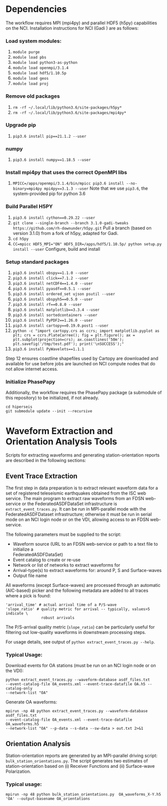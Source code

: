 # Dependencies
The workflow requires MPI (mpi4py) and parallel HDF5 (h5py) capabilities on the NCI.
Installation instructions for NCI (Gadi ) are as follows:

### Load system modules:
  1. `module purge`
  2. `module load pbs` 
  3. `module load python3-as-python`
  4. `module load openmpi/3.1.4`
  5. `module load hdf5/1.10.5p`
  6. `module load geos`
  7. `module load proj`

### Remove old packages
1. `rm -rf ~/.local/lib/python3.6/site-packages/h5py*`
2. `rm -rf ~/.local/lib/python3.6/site-packages/mpi4py*`

### Upgrade pip

 1. `pip3.6 install pip==21.1.2 --user`

### numpy

 1. `pip3.6 install numpy==1.18.5 --user`

### Install mpi4py that uses the correct OpenMPI libs

  1. `MPICC=/apps/openmpi/3.1.4/bin/mpicc pip3.6 install --no-binary=mpi4py mpi4py==3.1.3 --user` Note that we use `pip3.6`, the system-provided pip for python 3.6

### Build Parallel H5PY

1. `pip3.6 install cython==0.29.22 --user`
2. `git clone --single-branch --branch 3.1.0-gadi-tweaks https://github.com/rh-downunder/h5py.git` Pull a branch (based on version 3.1.0) from a fork of h5py, adapted for Gadi.
3. `cd h5py`
4. `CC=mpicc HDF5_MPI="ON" HDF5_DIR=/apps/hdf5/1.10.5p/ python setup.py install --user` Configure, build and install

### Setup standard packages

  1. `pip3.6 install obspy==1.1.0 --user`
  2. `pip3.6 install click==7.1.2 --user `
  3. `pip3.6 install netCDF4==1.4.0 --user`
  4. `pip3.6 install pyasdf==0.5.1 --user`
  5. `pip3.6 install ordered_set ujson psutil --user`
  6. `pip3.6 install obspyh5==0.5.0 --user`
  7. `pip3.6 install rf==0.8.0 --user`
  8. `pip3.6 install matplotlib==3.3.4 --user`
  9. `pip3.6 install sortedcontainers --user`
  10. `pip3.6 install PyPDF2==1.26.0 --user`
  11. `pip3.6 install cartopy==0.19.0.post1 --user`
  12. `python -c "import cartopy.crs as ccrs; import matplotlib.pyplot as plt; crs = ccrs.PlateCarree(); fig = plt.figure(); ax = plt.subplot(projection=crs); ax.coastlines('50m'); plt.savefig('/tmp/test.pdf'); print('\nSUCCESS');"`
  13. `pip3.6 install PyWavelets==1.1.1`

Step 12 ensures coastline shapefiles used by Cartopy are downloaded and available for use before 
jobs are launched on NCI compute nodes that do not allow internet access.

### Initialize PhasePapy
Additionally, the workflow requires the PhasePapy package (a submodule of this repository) to be
initialized, if not already.
```
cd hiperseis
git submodule update --init --recursive
```

# Waveform Extraction and Orientation Analysis Tools

Scripts for extracting waveforms and generating station-orientation reports are 
described in the following sections:

## Event Trace Extraction

The first step in data preparation is to extract relevant waveform data for a set of 
registered teleseismic earthquakes obtained from the ISC web service.
The main program to extract raw waveforms from an FDSN web-service or the 
FederatedASDFDataSet infrastructure is `extract_event_traces.py`. It can be run in 
MPI-parallel mode with the FederatedASDFDataset infrastructure; otherwise it must be 
run in serial mode on an NCI login node or on the VDI, allowing access to an 
FDSN web-service.

The following parameters must be supplied to the script:

 - Waveform source (URL to an FDSN web-service or path to a text file to initialize a \
   FederatedASDFDataSet)
 - Event catalog to create or re-use
 - Network or list of networks to extract waveforms for
 - Arrival-type(s) to extract waveforms for: around P, S and Surface-waves
 - Output file name

All waveforms (except Surface-waves) are processed through an automatic (AIC-based) 
picker and the following metadata are added to all traces where a pick is found:

```
'arrival_time' # actual arrival time of a P/S-wave
'slope_ratio' # quality metric for arrival -- typically, values>5 indicate \
                robust arrivals
```
The P/S-arrival quality metric (`slope_ratio`) can be particularly useful for 
filtering out low-quality waveforms in downstream processing steps.

For usage details, see output of `python extract_event_traces.py --help`.

### Typical Usage:

Download events for OA stations (must be run on an NCI login node or on the VDI):
```
python extract_event_traces.py --waveform-database asdf_files.txt 
--event-catalog-file OA_events.xml --event-trace-datafile OA.h5 --catalog-only 
--network-list "OA"
```

Generate OA waveforms:
```
mpirun -np 48 python extract_event_traces.py --waveform-database asdf_files.txt 
--event-catalog-file OA_events.xml --event-trace-datafile OA_waveforms.h5 
--network-list "OA" --p-data --s-data --sw-data > out.txt 2>&1
```
## Orientation Analysis

Station-orientation reports are generated by an MPI-parallel driving script: 
`bulk_station_orientations.py`. The script generates two estimates of station-orientation 
based on (i) Receiver Functions and (ii) Surface-wave Polarization.

### Typical usage:
`mpirun -np 48 python bulk_station_orientations.py 
OA_waveforms_X-Y.h5 'OA' --output-basename OA_orientations`
